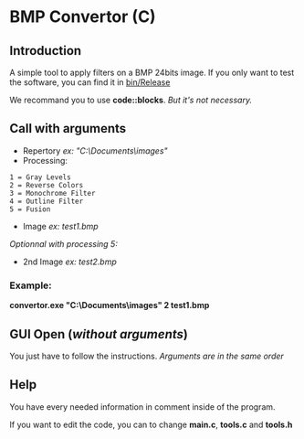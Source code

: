 # BMP Convertor (C)
## Introduction
A simple tool to apply filters on a BMP 24bits image.
If you only want to test the software, you can find it in [bin/Release](https://github.com/allien-j/bmp-convertor/tree/main/bin/Release)

We recommand you to use **code::blocks**.
*But it's not necessary.*

## Call with arguments
- Repertory *ex: "C:\Documents\images\"*
- Processing: 
```
1 = Gray Levels
2 = Reverse Colors
3 = Monochrome Filter
4 = Outline Filter
5 = Fusion
```
- Image *ex: test1.bmp*

*Optionnal with processing 5:*
- 2nd Image *ex: test2.bmp*

### Example:
**convertor.exe "C:\Documents\images\" 2 test1.bmp**

 ## GUI Open (*without arguments*)
 You just have to follow the instructions. *Arguments are in the same order*
 
 ## Help
 You have every needed information in comment inside of the program.
 
 If you want to edit the code, you can to change **main.c**, **tools.c** and **tools.h**
